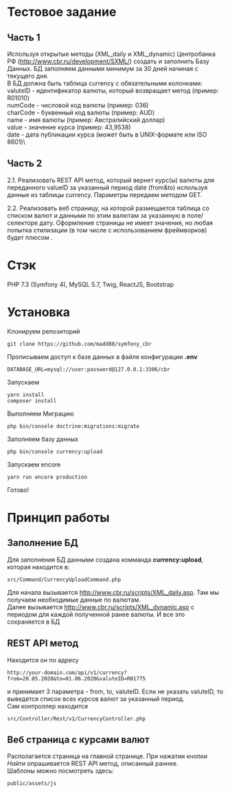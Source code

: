 # Тестовое задание 
## Часть 1
Используя открытые методы (XML_daily и XML_dynamic) Центробанка РФ (http://www.cbr.ru/development/SXML/) создать и заполнить Базу Данных.
БД заполняем данными минимум за 30 дней начиная с текущего дня.\
В БД должна быть таблица currency c обязательными колонками:\
valuteID - идентификатор валюты, который возвращает метод (пример: R01010)\
numCode -  числовой код валюты (пример: 036)\
сharCode - буквенный код валюты (пример: AUD)\
name - имя валюты (пример: Австралийский доллар)\
value - значение курса (пример: 43,9538)\
date - дата публикации курса (может быть в UNIX-формате или ISO 8601)\

## Часть 2
2.1.  Реализовать REST API метод, который вернет курс(ы) валюты для переданного valueID за указанный период date (from&to) используя данные из таблицы currency. Параметры передаем методом GET.

2.2. Реализовать веб страницу, на которой размещается таблица со списком валют и данными по этим валютам за указанную в поле/селекторе дату.
Оформление страницы не имеет значения, но любая попытка стилизации (в том числе с использованием фреймворков) будет плюсом .

# Стэк
PHP 7.3 (Symfony 4), MySQL 5.7, Twig, ReactJS, Bootstrap

# Установка
Клонируем репозиторий
```
git clone https://github.com/madd88/symfony_cbr
```
Прописываем доступ к базе данных в файле конфигурации **.env** 
```
DATABASE_URL=mysql://user:password@127.0.0.1:3306/cbr
```
Запускаем
```
yarn install
composer install
```
Выполняем Миграцию 
```
php bin/console doctrine:migrations:migrate
```
Заполняем базу данных
```
php bin/console currency:upload
```
Запускаем encore
```
yarn run encore production
```
Готово!

# Принцип работы

## Заполнение БД
Для заполнения БД данными создана комманда **currency:upload**, которая находится в:
```
src/Command/CurrencyUploadCommand.php
```
Для начала вызывается http://www.cbr.ru/scripts/XML_daily.asp. Там мы получаем необходимые данные по валютам.\
Далее вызывается http://www.cbr.ru/scripts/XML_dynamic.asp с периодом для каждой полученной ранее валюты.
И все это сохраняется в БД

## REST API метод
Находится он по адресу 
```
http://your-domain.com/api/v1/currency?from=20.05.2020&to=01.06.2020&valuteID=R01775
```
и принимает 3 параметра - from, to, valuteID. Если не указать valuteID, то выведется список всех курсов валют за указанный период.\
Сам контроллер находится 
```
src/Controller/Rest/v1/CurrencyController.php
```

## Веб страница с курсами валют
Располагается страница на главной странице. При нажатии кнопки *Найти* опрашивается REST API метод, описанный раннее.\
Шаблоны можно посмотреть здесь:
```
public/assets/js
```
 
